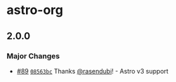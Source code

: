 # astro-org

## 2.0.0

### Major Changes

- [#89](https://github.com/rasendubi/uniorg/pull/89) [`08563bc`](https://github.com/rasendubi/uniorg/commit/08563bc1d6d7e676f0e52519712b602a312acaed) Thanks [@rasendubi](https://github.com/rasendubi)! - Astro v3 support

